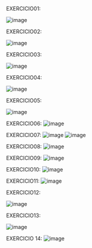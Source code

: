 

EXERCICIO01: 

![image](https://github.com/joaomotadealmeida/C_Paralela/assets/93332531/8f3aba5c-bca8-4b59-bcc7-27e8b8592aa6)

EXERCICIO02:

![image](https://github.com/joaomotadealmeida/C_Paralela/assets/142590244/e97e7f38-3d4b-4008-b661-9a14da151781)


EXERCICIO03:

![image](https://github.com/joaomotadealmeida/C_Paralela/assets/142590244/7c9d88f9-1c99-4385-85fc-7c71596828b7)

EXERCICIO04:

![image](https://github.com/joaomotadealmeida/C_Paralela/assets/93332531/b7fdb36b-c98c-44aa-8ea4-a5e9851c90d7)

EXERCICIO05:

![image](https://github.com/joaomotadealmeida/C_Paralela/assets/93332531/00f2dc3d-511b-46e0-b4ad-b970e494e2b7)

EXERCICIO06:
![image](https://github.com/joaomotadealmeida/C_Paralela/assets/93838303/43d50733-39dc-4394-8ed4-9803f99706c3)

EXERCICIO07:
![image](https://github.com/joaomotadealmeida/C_Paralela/asseets/93838303/c85d50b9-6d21-4d31-b4bf-7d9b648fc1e0)
![image](https://github.com/joaomotadealmeida/C_Paralela/assets/93838303/7d402655-4862-4361-8cea-203bc8ed54c2)

EXERCICIO08:
![image](https://github.com/joaomotadealmeida/C_Paralela/assets/93838303/1c158997-5c97-40ef-81b8-77d1116dc540)

EXERCICIO09:
![image](https://github.com/joaomotadealmeida/C_Paralela/assets/93332531/e2be3945-2b65-4487-8a39-c0871b9c5c55)

EXERCICIO10:
![image](https://github.com/joaomotadealmeida/C_Paralela/assets/93838303/6191ceaa-2944-4916-869d-b486752d81b7)

EXERCICIO11:
![image](https://github.com/joaomotadealmeida/C_Paralela/assets/93838303/6dd73738-af63-43d4-935a-a498157b94a0)

EXERCICIO12:

![image](https://github.com/joaomotadealmeida/C_Paralela/assets/93332531/7170edff-989e-436c-a41e-589364383a2f)

EXERCICIO13:

![image](https://github.com/joaomotadealmeida/C_Paralela/assets/142590244/b2779c4f-997a-4b6b-aaa6-d499199d1f42)


EXERCICIO 14:
![image](https://github.com/joaomotadealmeida/C_Paralela/assets/142590244/ccbe2a53-8aaa-4bbe-93df-61be6e598220)
